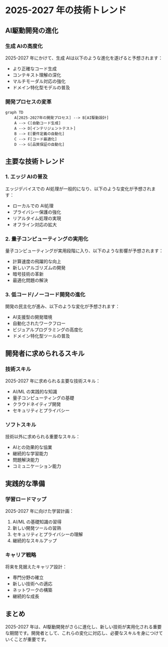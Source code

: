 # 2025-2027 年の技術トレンド

## AI駆動開発の進化

### 生成 AIの高度化

2025-2027 年にかけて、生成 AIは以下のような進化を遂げると予想されます：

- より正確なコード生成
- コンテキスト理解の深化
- マルチモーダル対応の強化
- ドメイン特化型モデルの普及

### 開発プロセスの変革

```mermaid
graph TD
    A[2025-2027年の開発プロセス] --> B[AI駆動設計]
    A --> C[自動コード生成]
    A --> D[インテリジェントテスト]
    B --> E[要件定義の自動化]
    C --> F[コード最適化]
    D --> G[品質保証の自動化]
```

## 主要な技術トレンド

### 1. エッジ AIの普及

エッジデバイスでの AI処理が一般的になり、以下のような変化が予想されます：

- ローカルでの AI処理
- プライバシー保護の強化
- リアルタイム処理の実現
- オフライン対応の拡大

### 2. 量子コンピューティングの実用化

量子コンピューティングが実用段階に入り、以下のような影響が予想されます：

- 計算速度の飛躍的な向上
- 新しいアルゴリズムの開発
- 暗号技術の革新
- 最適化問題の解決

### 3. 低コード/ノーコード開発の進化

開発の民主化が進み、以下のような変化が予想されます：

- AI支援型の開発環境
- 自動化されたワークフロー
- ビジュアルプログラミングの高度化
- ドメイン特化型ツールの普及

## 開発者に求められるスキル

### 技術スキル

2025-2027 年に求められる主要な技術スキル：

- AI/ML の実践的な知識
- 量子コンピューティングの基礎
- クラウドネイティブ開発
- セキュリティとプライバシー

### ソフトスキル

技術以外に求められる重要なスキル：

- AIとの効果的な協業
- 継続的な学習能力
- 問題解決能力
- コミュニケーション能力

## 実践的な準備

### 学習ロードマップ

2025-2027 年に向けた学習計画：

1. AI/ML の基礎知識の習得
2. 新しい開発ツールの習熟
3. セキュリティとプライバシーの理解
4. 継続的なスキルアップ

### キャリア戦略

将来を見据えたキャリア設計：

- 専門分野の確立
- 新しい技術への適応
- ネットワークの構築
- 継続的な成長

## まとめ

2025-2027 年は、AI駆動開発がさらに進化し、新しい技術が実用化される重要な期間です。開発者として、これらの変化に対応し、必要なスキルを身につけていくことが重要です。
